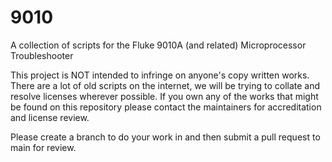 # 9010
A collection of scripts for the Fluke 9010A (and related) Microprocessor Troubleshooter

This project is NOT intended to infringe on anyone's copy written works.  There are a lot of old scripts on the internet, we will be trying to collate and resolve licenses wherever possible.  If you own any of the works that might be found on this repository please contact the maintainers for accreditation and license review.

Please create a branch to do your work in and then submit a pull request to main for review.
